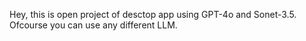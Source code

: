 Hey, this is open project of desctop app using GPT-4o and Sonet-3.5. Ofcourse you can use any different LLM.
